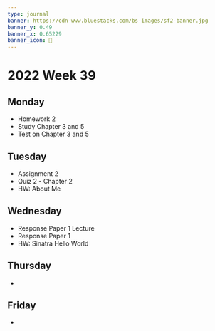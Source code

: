 ```yaml
---
type: journal
banner: https://cdn-www.bluestacks.com/bs-images/sf2-banner.jpg
banner_y: 0.49
banner_x: 0.65229
banner_icon: 🎴
---
```

# 2022 Week 39

## Monday
- Homework 2
- Study Chapter 3 and 5
- Test on Chapter 3 and 5

## Tuesday
- Assignment 2
- Quiz 2 - Chapter 2
- HW: About Me

## Wednesday
- Response Paper 1 Lecture
- Response Paper 1
- HW: Sinatra Hello World

## Thursday
- 

## Friday
- 
